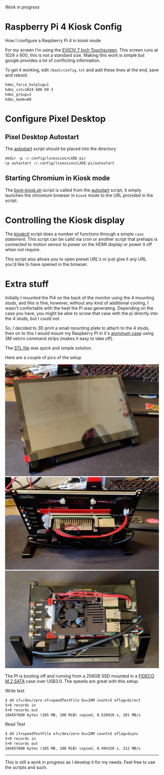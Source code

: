 *Work in progress*

# Raspberry Pi 4 Kiosk Config

How I configure a Raspberry Pi 4 in kiosk mode

For my screen I'm using the [EVICIV 7 Inch Touchscreen](https://www.amazon.co.uk/gp/product/B07Q2LBWYK). This screen runs at 1024 x 600, this is not a standard size. Making this work is simple but google provides a lot of conflicting information.

To get it working, edit `/boot/config.txt` and add these lines at the end, save and reboot.

```
hdmi_force_hotplug=1
hdmi_cvt=1024 600 60 3
hdmi_group=2
hdmi_mode=88
```

# Configure Pixel Desktop

## Pixel Desktop Autostart

The [autostart](autostart) script should be placed into the directory

    mkdir -p ~/.config/lxsession/LXDE-pi/
    cp autostart ~/.config/lxsession/LXDE-pi/autostart

## Starting Chromium in Kiosk mode

The [boot-kiosk.sh](boot-kiosk.sh) script is called from the [autostart](autostart) script, it simply launches the chromium browser in `kiosk` mode to the URL provided in the script.

# Controlling the Kiosk display

The [kioskctl](kioskctl) script does a number of functions through a simple `case` statement. This script can be calld via cron or another script that prehaps is connected to motion sensor to power on the HDMI display or power it off when not require.

This script also allows you to open preset URL's or just give it any URL you'd like to have opened in the browser.

# Extra stuff

Initially I mounted the Pi4 on the back of the monitor using the 4 mounting studs, and this is fine, however, without any kind of additional cooling, I wasn't confortable with the heat the Pi was generating. Depending on the case you have, you might be able to screw that case with the pi directly into the 4 studs, but I could not.

So, I decided to 3D print a small mounting plate to attach to the 4 studs, then on to this I would mount my Raspberry PI in it's [aluminum case](https://www.amazon.co.uk/gp/product/B081R54N7Z) using 3M velcro command strips (makes it easy to take off).

The [STL file](3D-print-files/PI4_Mounting_Plate_v1.0.stl) was quick and simple solution.

Here are a couple of pics of the setup

![Front](images/front.jpg)
![Back - Standing](images/back-1.jpg)
![Back - Alt view](images/back-2.jpg)

The PI is booting off and running from a 256GB SSD mounted in a [FIDECO M.2 SATA](https://www.amazon.co.uk/gp/product/B07TTG66GW) case over USB3.0. The speeds are great with this setup.

Write test

```
$ dd if=/dev/zero of=speedTestFile bs=20M count=5 oflag=direct
5+0 records in
5+0 records out
104857600 bytes (105 MB, 100 MiB) copied, 0.520918 s, 201 MB/s
```

Read Test

```
$ dd if=speedTestFile of=/dev/zero bs=20M count=5 oflag=dsync
5+0 records in
5+0 records out
104857600 bytes (105 MB, 100 MiB) copied, 0.494158 s, 212 MB/s
```

----
This is still a work in progress as I develop it for my needs. Feel free to use the scripts and such. 
